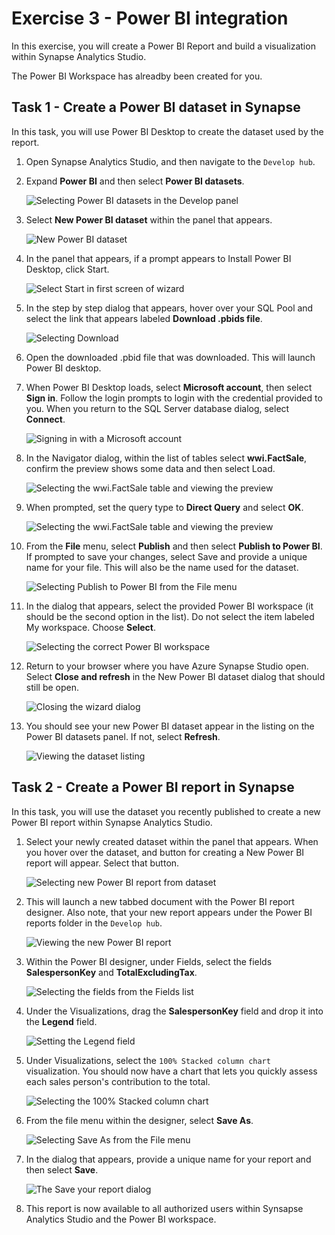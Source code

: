# Exercise 3 - Power BI integration

In this exercise, you will create a Power BI Report and build a visualization within Synapse Analytics Studio.

The Power BI Workspace has alreadby been created for you.

## Task 1 - Create a Power BI dataset in Synapse
In this task, you will use Power BI Desktop to create the dataset used by the report.

1. Open Synapse Analytics Studio, and then navigate to the `Develop hub`.
2. Expand **Power BI** and then select **Power BI datasets**.

    ![Selecting Power BI datasets in the Develop panel](media/ex03-pbi-menu.png)

3. Select **New Power BI dataset** within the panel that appears.

    ![New Power BI dataset](media/ex03-new-pbi-dataset.png)

4. In the panel that appears, if a prompt appears to Install Power BI Desktop, click Start. 

    ![Select Start in first screen of wizard](media/ex03-pbids-install-pbidesktop.png)

5. In the step by step dialog that appears, hover over your SQL Pool and select the link that appears labeled **Download .pbids file**. 

    ![Selecting Download](media/ex03-download-pbid.png)

6. Open the downloaded .pbid file that was downloaded. This will launch Power BI desktop.

7.  When Power BI Desktop loads, select **Microsoft account**, then select **Sign in**. Follow the login prompts to login with the credential provided to you. When you return to the SQL Server database dialog, select **Connect**.

    ![Signing in with a Microsoft account](media/ex03-login-pbi.png)

8.  In the Navigator dialog, within the list of tables select **wwi.FactSale**, confirm the preview shows some data and then select Load.

    ![Selecting the wwi.FactSale table and viewing the preview](media/ex03-load-table-pbi.png)

9.  When prompted, set the query type to **Direct Query** and select **OK**.

    ![Selecting the wwi.FactSale table and viewing the preview](media/ex03-pbi-directquery.png)

10. From the **File** menu, select **Publish** and then select **Publish to Power BI**. If prompted to save your changes, select Save and provide a unique name for your file. This will also be the name used for the dataset.

    ![Selecting Publish to Power BI from the File menu](media/ex03-publish-menu.png)

11. In the dialog that appears, select the provided Power BI workspace (it should be the second option in the list). Do not select the item labeled My workspace. Choose **Select**.

    ![Selecting the correct Power BI workspace](media/ex03-select-workspace.png)

12. Return to your browser where you have Azure Synapse Studio open. Select **Close and refresh** in the New Power BI dataset dialog that should still be open.

    ![Closing the wizard dialog](media/ex03-close-and-refresh-pbids.png)

13. You should see your new Power BI dataset appear in the listing on the Power BI datasets panel. If not, select **Refresh**.

    ![Viewing the dataset listing](media/ex03-view-new-dataset.png)

## Task 2 - Create a Power BI report in Synapse
In this task, you will use the dataset you recently published to create a new Power BI report within Synapse Analytics Studio. 

1. Select your newly created dataset within the panel that appears. When you hover over the dataset, and button for creating a New Power BI report will appear. Select that button.

    ![Selecting new Power BI report from dataset](media/ex03-select-new-power-bi-report.png)

2. This will launch a new tabbed document with the Power BI report designer. Also note, that your new report appears under the Power BI reports folder in the `Develop hub`.

    ![Viewing the new Power BI report](media/ex03-new-report-document.png)

3. Within the Power BI designer, under Fields, select the fields **SalespersonKey** and **TotalExcludingTax**.

    ![Selecting the fields from the Fields list](media/ex03-pbi-choose-fields.png)

4. Under the Visualizations, drag the **SalespersonKey** field and drop it into the **Legend** field.

    ![Setting the Legend field](media/ex03-pbi-set-legend.png)

5. Under Visualizations, select the `100% Stacked column chart` visualization. You should now have a chart that lets you quickly assess each sales person's contribution to the total.

    ![Selecting the 100% Stacked column chart](media/ex03-pbi-stacked-col-viz.png)

6. From the file menu within the designer, select **Save As**. 

    ![Selecting Save As from the File menu](media/ex03-file-save-as.png)

7. In the dialog that appears, provide a unique name for your report and then select **Save**.

    ![The Save your report dialog](media/ex03-save-your-report.png)

8. This report is now available to all authorized users within Synsapse Analytics Studio and the Power BI workspace. 